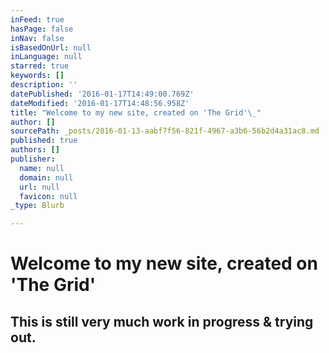 ```yaml
---
inFeed: true
hasPage: false
inNav: false
isBasedOnUrl: null
inLanguage: null
starred: true
keywords: []
description: ''
datePublished: '2016-01-17T14:49:00.769Z'
dateModified: '2016-01-17T14:48:56.958Z'
title: "Welcome to my new site, created on 'The Grid'\_"
author: []
sourcePath: _posts/2016-01-13-aabf7f56-821f-4967-a3b6-56b2d4a31ac8.md
published: true
authors: []
publisher:
  name: null
  domain: null
  url: null
  favicon: null
_type: Blurb

---
```

# Welcome to my new site, created on 'The Grid' 

## This is still very much work in progress & trying out.
